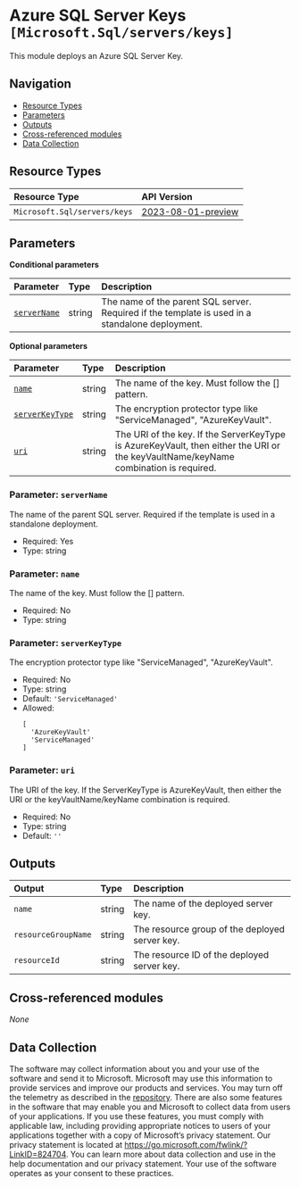 # Azure SQL Server Keys `[Microsoft.Sql/servers/keys]`

This module deploys an Azure SQL Server Key.

## Navigation

- [Resource Types](#Resource-Types)
- [Parameters](#Parameters)
- [Outputs](#Outputs)
- [Cross-referenced modules](#Cross-referenced-modules)
- [Data Collection](#Data-Collection)

## Resource Types

| Resource Type | API Version |
| :-- | :-- |
| `Microsoft.Sql/servers/keys` | [2023-08-01-preview](https://learn.microsoft.com/en-us/azure/templates/Microsoft.Sql/servers/keys) |

## Parameters

**Conditional parameters**

| Parameter | Type | Description |
| :-- | :-- | :-- |
| [`serverName`](#parameter-servername) | string | The name of the parent SQL server. Required if the template is used in a standalone deployment. |

**Optional parameters**

| Parameter | Type | Description |
| :-- | :-- | :-- |
| [`name`](#parameter-name) | string | The name of the key. Must follow the [<keyVaultName>_<keyName>_<keyVersion>] pattern. |
| [`serverKeyType`](#parameter-serverkeytype) | string | The encryption protector type like "ServiceManaged", "AzureKeyVault". |
| [`uri`](#parameter-uri) | string | The URI of the key. If the ServerKeyType is AzureKeyVault, then either the URI or the keyVaultName/keyName combination is required. |

### Parameter: `serverName`

The name of the parent SQL server. Required if the template is used in a standalone deployment.

- Required: Yes
- Type: string

### Parameter: `name`

The name of the key. Must follow the [<keyVaultName>_<keyName>_<keyVersion>] pattern.

- Required: No
- Type: string

### Parameter: `serverKeyType`

The encryption protector type like "ServiceManaged", "AzureKeyVault".

- Required: No
- Type: string
- Default: `'ServiceManaged'`
- Allowed:
  ```Bicep
  [
    'AzureKeyVault'
    'ServiceManaged'
  ]
  ```

### Parameter: `uri`

The URI of the key. If the ServerKeyType is AzureKeyVault, then either the URI or the keyVaultName/keyName combination is required.

- Required: No
- Type: string
- Default: `''`


## Outputs

| Output | Type | Description |
| :-- | :-- | :-- |
| `name` | string | The name of the deployed server key. |
| `resourceGroupName` | string | The resource group of the deployed server key. |
| `resourceId` | string | The resource ID of the deployed server key. |

## Cross-referenced modules

_None_

## Data Collection

The software may collect information about you and your use of the software and send it to Microsoft. Microsoft may use this information to provide services and improve our products and services. You may turn off the telemetry as described in the [repository](https://aka.ms/avm/telemetry). There are also some features in the software that may enable you and Microsoft to collect data from users of your applications. If you use these features, you must comply with applicable law, including providing appropriate notices to users of your applications together with a copy of Microsoft’s privacy statement. Our privacy statement is located at <https://go.microsoft.com/fwlink/?LinkID=824704>. You can learn more about data collection and use in the help documentation and our privacy statement. Your use of the software operates as your consent to these practices.
